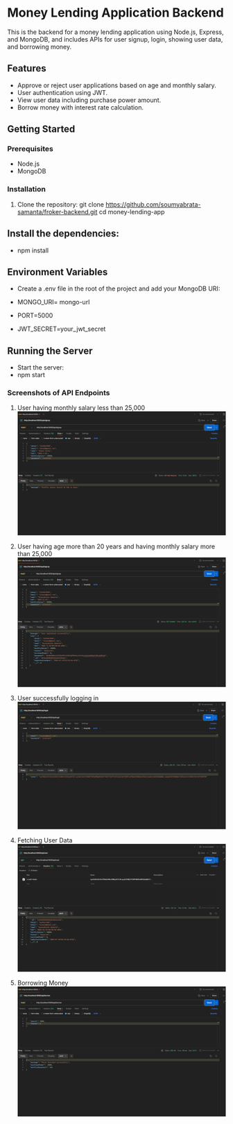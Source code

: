 # Money Lending Application Backend

This is the backend for a money lending application using Node.js, Express, and MongoDB, and includes APIs for user signup, login, showing user data, and borrowing money.

## Features
- Approve or reject user applications based on age and monthly salary.
- User authentication using JWT.
- View user data including purchase power amount.
- Borrow money with interest rate calculation.

## Getting Started

### Prerequisites
- Node.js
- MongoDB

### Installation
1. Clone the repository:
   git clone https://github.com/soumyabrata-samanta/froker-backend.git
   cd money-lending-app
## Install the dependencies:
 - npm install

## Environment Variables
 - Create a .env file in the root of the project and add your MongoDB URI:

 - MONGO_URI= mongo-url
 - PORT=5000
 - JWT_SECRET=your_jwt_secret

## Running the Server
 - Start the server:
 - npm start



### Screenshots of API Endpoints 
1. User having monthly salary less than 25,000
![alt text](signup-unsuccessfull.png)

2. User having age more than 20 years and having monthly salary more than 25,000
![alt text](signup-successfull.png)

3. User successfully logging in
![alt text](login-success.png)

4. Fetching User Data
![alt text](fetchuserdata.png)

5. Borrowing Money
![alt text](borrow.png)
